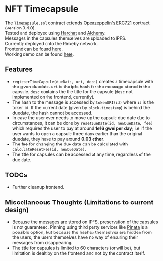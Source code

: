 # NFT Timecapsule

The ```Timecapsule.sol``` contract extends <a href="https://github.com/OpenZeppelin/openzeppelin-contracts/tree/master/contracts/token/ERC721">Openzeppelin's ERC721</a> contract (version 3.4.0). <br>
Tested and deployed using <a href="https://hardhat.org/">Hardhat</a> and <a href="https://alchemyapi.io">Alchemy</a>. <br>
Messages in the capsules themselves are uploaded to IPFS. <br>
Currently deployed onto the Rinkeby network. <br>
Frontend can be found <a href="https://github.com/slothmanxyz/nft-timecapsule-demo">here</a>. <br>
Working demo can be found <a href="https://slothmanxyz.github.io/nft-timecapsule-demo">here</a>.

## Features

- ```registerTimeCapsule(dueDate, uri, desc)``` creates a timecapsule with the given duedate. ```uri``` is the ipfs hash for the message stored in the capsule. ```desc``` contains the the title for the capsule (```desc``` not implemented on the frontend, currently).
- The hash to the message is accessed by ```tokenURI(id)``` where ```id``` is the token id. If the current date (given by ```block.timestamp```) is behind the duedate, the hash cannot be accessed.
- In case the user ever needs to move up the capsule due date due to circumstances, it can be done by ```resetDueDate(id, newDueDate, fee)``` which requires the user to pay at around **1e16 gwei per day**; i.e. if the user wants to open a capsule three days earlier than the original duedate, they have to pay around **0.03 ether**.
- The fee for changing the due date can be calculated with ```calculateResetFee(id, newDueDate)```.
- The title for capsules can be accessed at any time, regardless of the due date.

## TODOs

- Further cleanup frontend.

## Miscellaneous Thoughts (Limitations to current design)

* Because the messages are stored on IPFS, preservation of the capsules is not guaranteed. Pinning using third party services like <a href="https://pinata.cloud">Pinata</a> is a possible option, but because the hashes themselves are hidden from the users, the users themselves have no way of ensuring their messages from disappearing.
* The title for capsules is limited to 60 characters (or will be), but limitation is dealt by on the frontend and not by the contract itself.
